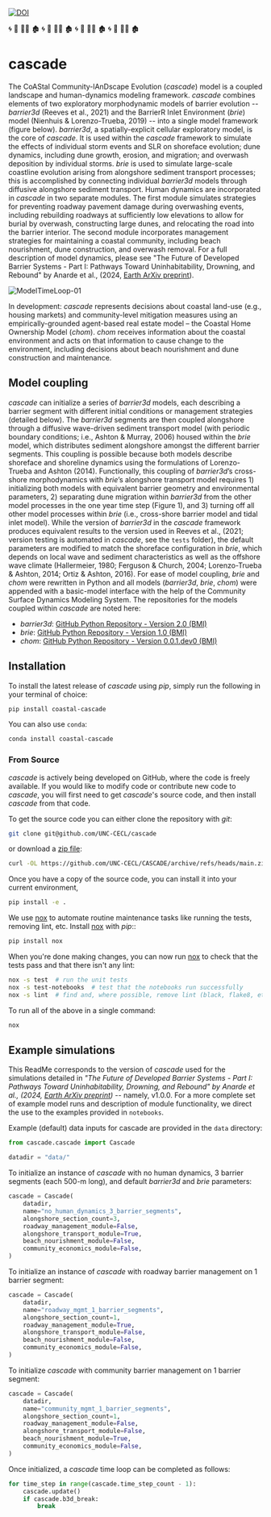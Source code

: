 [![DOI](https://zenodo.org/badge/310435424.svg)](https://zenodo.org/doi/10.5281/zenodo.10003561)

🌀 🌊 🏄‍♀️ 🏚️ 🌀 🌊 🏄‍♀️ 🏚️ 🌀 🌊 🏄‍♀️ 🏚️ 🌀 🌊 🏄‍♀️ 🏚️
# cascade

The CoAStal Community-lAnDscape Evolution (*cascade*) model is a coupled landscape and human-dynamics modeling framework.
*cascade* combines elements of two exploratory morphodynamic models of barrier evolution -- *barrier3d*
(Reeves et al., 2021) and the BarrierR Inlet Environment (*brie*) model (Nienhuis & Lorenzo-Trueba, 2019) -- into a
single model framework (figure below). *barrier3d*, a spatially-explicit cellular exploratory model, is the core of *cascade*.
It is used within the *cascade* framework to simulate the effects of individual storm events and SLR on shoreface
evolution; dune dynamics, including dune growth, erosion, and migration; and overwash deposition by individual storms.
*brie* is used to simulate large-scale coastline evolution arising from alongshore sediment transport processes; this is
accomplished by connecting individual *barrier3d* models through diffusive alongshore sediment transport. Human dynamics
are incorporated in *cascade* in two separate modules. The first module simulates strategies for preventing roadway
pavement damage during overwashing events, including rebuilding roadways at sufficiently low elevations to allow for
burial by overwash, constructing large dunes, and relocating the road into the barrier interior. The second module
incorporates management strategies for maintaining a coastal community, including beach nourishment, dune construction,
and overwash removal. For a full description of model dynamics, please see "The Future of Developed
Barrier Systems - Part I: Pathways Toward Uninhabitability, Drowning, and Rebound" by Anarde et al., (2024, [Earth ArXiv preprint](https://doi.org/10.31223/X5P947)).

![ModelTimeLoop-01](https://user-images.githubusercontent.com/57640439/226623608-d0c58437-d44f-4dca-8f43-0b92623fcda6.png)

In development: *cascade* represents decisions about coastal land-use (e.g., housing markets) and community-level
mitigation measures using an empirically-grounded agent-based real estate model – the Coastal Home Ownership Model (*chom*).
*chom* receives information about the coastal environment and acts on that information to cause change to the environment,
including decisions about beach nourishment and dune construction and maintenance.

## Model coupling
*cascade* can initialize a series of *barrier3d* models, each describing a barrier segment with different initial conditions
or management strategies (detailed below). The *barrier3d* segments are then coupled alongshore through a
diffusive wave-driven sediment transport model (with periodic boundary conditions; i.e., Ashton & Murray, 2006)
housed within the *brie* model, which distributes sediment alongshore amongst the different barrier segments.
This coupling is possible because both models describe shoreface and shoreline dynamics using the formulations of
Lorenzo-Trueba and Ashton (2014). Functionally, this coupling of *barrier3d*’s cross-shore morphodynamics with *brie*’s
alongshore transport model requires 1) initializing both models with equivalent barrier geometry and environmental
parameters, 2) separating dune migration within *barrier3d* from the other model processes in the one year time step
(Figure 1), and 3) turning off all other model processes within *brie*
(i.e., cross-shore barrier model and tidal inlet model). While the version of *barrier3d* in the *cascade* framework
produces equivalent results to the version used in Reeves et al., (2021; version testing is automated in *cascade*,
see the `tests` folder), the default parameters are modified to match the shoreface configuration in *brie*, which depends
on local wave and sediment characteristics as well as the offshore wave climate (Hallermeier, 1980; Ferguson & Church, 2004;
Lorenzo-Trueba & Ashton, 2014; Ortiz & Ashton, 2016). For ease of model coupling, *brie* and *chom* were rewritten in Python
and all models (*barrier3d*, *brie*, *chom*) were appended with a basic-model interface with the help of the
Community Surface Dynamics Modeling System. The repositories for the models coupled within *cascade* are noted here:
- *barrier3d*: [GitHub Python Repository - Version 2.0 (BMI)](https://github.com/UNC-CECL/Barrier3D)
- *brie*: [GitHub Python Repository - Version 1.0 (BMI)](https://github.com/UNC-CECL/brie)
- *chom*: [GitHub Python Repository - Version 0.0.1.dev0 (BMI)](https://github.com/UNC-CECL/CHOM)

## Installation

To install the latest release of *cascade* using *pip*, simply run the following in your terminal of choice:

```bash
pip install coastal-cascade
```

You can also use `conda`:

```bash
conda install coastal-cascade
```

### From Source

*cascade* is actively being developed on GitHub, where the code is freely available.
If you would like to modify code or contribute new code to *cascade*, you will first
need to get *cascade*'s source code, and then install *cascade* from that code.

To get the source code you can either clone the repository with *git*:

```bash
git clone git@github.com/UNC-CECL/cascade
```

or download a [zip file](https://github.com/UNC-CECL/CASCADE/archive/refs/heads/main.zip):

```bash
curl -OL https://github.com/UNC-CECL/CASCADE/archive/refs/heads/main.zip
```

Once you have a copy of the source code, you can install it into your current
environment,

```bash
pip install -e .
```

We use [nox] to automate routine maintenance tasks like running the tests,
removing lint, etc. Install [nox] with *pip*::

```bash
pip install nox
```

When you're done making changes, you can now run [nox] to check that the tests
pass and that there isn't any lint:

```bash
nox -s test  # run the unit tests
nox -s test-notebooks  # test that the notebooks run successfully
nox -s lint  # find and, where possible, remove lint (black, flake8, etc.)
```

To run all of the above in a single command:

```bash
nox
```

[nox]: https://nox.thea.codes/

## Example simulations
This ReadMe corresponds to the version of *cascade* used for the simulations detailed in 
*"The Future of Developed Barrier Systems - Part I: Pathways Toward Uninhabitability, Drowning, and Rebound" by 
Anarde et al., (2024, [Earth ArXiv preprint](https://doi.org/10.31223/X5P947))* -- namely, v1.0.0. For a more complete 
set of example model runs and description of module functionality, we direct the use to the examples
provided in `notebooks`.

Example (default) data inputs for cascade are provided in the `data` directory:
```python
from cascade.cascade import Cascade

datadir = "data/"
```
To initialize an instance of *cascade* with no human dynamics, 3 barrier segments (each 500-m long), and
default *barrier3d* and *brie* parameters:
```python
cascade = Cascade(
    datadir,
    name="no_human_dynamics_3_barrier_segments",
    alongshore_section_count=3,
    roadway_management_module=False,
    alongshore_transport_module=True,
    beach_nourishment_module=False,
    community_economics_module=False,
)
```
To initialize an instance of *cascade* with roadway barrier management on 1 barrier segment:
```python
cascade = Cascade(
    datadir,
    name="roadway_mgmt_1_barrier_segments",
    alongshore_section_count=1,
    roadway_management_module=True,
    alongshore_transport_module=False,
    beach_nourishment_module=False,
    community_economics_module=False,
)
```
To initialize *cascade* with community barrier management on 1 barrier segment:
```python
cascade = Cascade(
    datadir,
    name="community_mgmt_1_barrier_segments",
    alongshore_section_count=1,
    roadway_management_module=False,
    alongshore_transport_module=False,
    beach_nourishment_module=True,
    community_economics_module=False,
)
```
Once initialized, a *cascade* time loop can be completed as follows:
```python
for time_step in range(cascade.time_step_count - 1):
    cascade.update()
    if cascade.b3d_break:
        break
```

